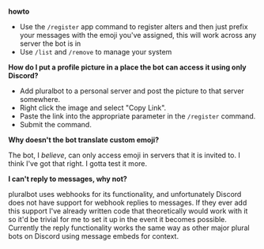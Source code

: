 __howto__

- Use the `/register` app command to register alters and then just prefix your messages with the emoji you've assigned, this will work across any server the bot is in
- Use `/list` and `/remove` to manage your system

__**How do I put a profile picture in a place the bot can access it using only Discord?**__
- Add pluralbot to a personal server and post the picture to that server somewhere.
- Right click the image and select "Copy Link".
- Paste the link into the appropriate parameter in the `/register` command.
- Submit the command.

__**Why doesn't the bot translate custom emoji?**__

The bot, I *believe*, can only access emoji in servers that it is invited to. I think I've got that right. I gotta test it more.

__**I can't reply to messages, why not?**__

pluralbot uses webhooks for its functionality, and unfortunately Discord does not have support for webhook replies to messages. If they ever add this support I've already written code that theoretically would work with it so it'd be trivial for me to set it up in the event it becomes possible. Currently the reply functionality works the same way as other major plural bots on Discord using message embeds for context.
